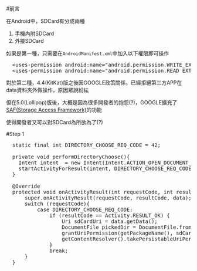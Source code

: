 #前言

在Android中，SDCard有分成兩種

1. 手機內附SDCard
2. 外接SDCard

如果是第一種，只需要在`AndroidManifest.xml`中加入以下權限即可操作

<PRE>
  &lt;uses-permission android:name=&quot;android.permission.WRITE_EXTERNAL_STORAGE&quot; /&gt;
  &lt;uses-permission android:name=&quot;android.permission.READ_EXTERNAL_STORAGE&quot; /&gt;
</PRE>

對於第二種，4.4(KitKat)版之後因GOOGLE政策關係，已經拒絕第三方APP在data資料夾外做操作，原因眾說紛紜

但在5.0(Lollipop)版後，大概是因為很多開發者的抱怨(?)，GOOGLE擴充了[SAF(Storage Access Framework)](https://developer.android.com/guide/topics/providers/document-provider.html)的功能

使得開發者又可以對SDCard為所欲為了(?)

#Step 1

<PRE>
  static final int DIRECTORY_CHOOSE_REQ_CODE = 42;
  
  private void performDirectoryChoose(){
    Intent intent  = new Intent(Intent.ACTION_OPEN_DOCUMENT_TREE);
    startActivityForResult(intent, DIRECTORY_CHOOSE_REQ_CODE);
  }
  
  @Override
  protected void onActivityResult(int requestCode, int resultCode, Intent data) {
      super.onActivityResult(requestCode, resultCode, data);
      switch (requestCode){
          case DIRECTORY_CHOOSE_REQ_CODE:
              if (resultCode == Activity.RESULT_OK) {
                  Uri sdCardUri = data.getData();
                  DocumentFile pickedDir = DocumentFile.fromTreeUri(this, sdCardUri);
                  grantUriPermission(getPackageName(), sdCardUri, Intent.FLAG_GRANT_READ_URI_PERMISSION | Intent.FLAG_GRANT_WRITE_URI_PERMISSION);
                  getContentResolver().takePersistableUriPermission(sdCardUri, Intent.FLAG_GRANT_READ_URI_PERMISSION | Intent.FLAG_GRANT_WRITE_URI_PERMISSION);
              }
              break;
      }
  }
</PRE>
